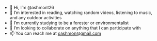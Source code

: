 - 👋 Hi, I’m @ashmont26
- 👀 I’m interested in reading, watching random videos, listening to music, and any outdoor activities
- 🌱 I’m currently studying to be a forester or environmentalist
- 💞️ I’m looking to collaborate on anything that I can participate with
- 📫 You can reach me at oashmon@gmail.com
